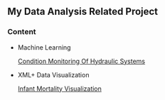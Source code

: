 ## My Data Analysis Related Project
### Content
* Machine Learning
   
  [Condition Monitoring Of Hydraulic Systems](https://github.com/lynnnyn/Data-Analysis/tree/master/Condition%20monitoring%20of%20hydraulic%20systems)
* XML+ Data Visualization

  [Infant Mortality Visualization](https://github.com/lynnnyn/Data-Analysis/tree/master/Infant%20Mortality%20Visualization)



